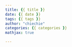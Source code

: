 ```yaml
---
title: {{ title }}
date: {{ date }}
tags: {{ tags }}
author: "chiechie"
categories: {{ categories }}
mathjax: true

---
```

